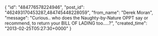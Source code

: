  {
   "id": "484776578224946",
   "post_id": "462493170453287_484745448228059",
   "from_name": "Derek Moran",
   "message": "Curious.. who does the Naughty-by-Nature OPPT say or recommend, to return your BILL OF LADING too.....?",
   "created_time": "2013-02-25T05:27:30+0000"
 }

